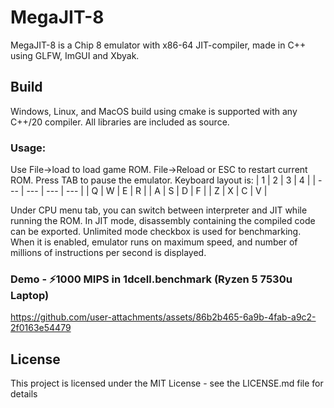 # MegaJIT-8

MegaJIT-8 is a Chip 8 emulator with x86-64 JIT-compiler, made in C++ using GLFW, ImGUI and Xbyak.

## Build

Windows, Linux, and MacOS build using cmake is supported with any C++/20 compiler. All libraries are included as source.

### Usage:

Use File->load to load game ROM. File->Reload or ESC to restart current ROM. Press TAB to pause the emulator.
Keyboard layout is: 
| 1 | 2 | 3 | 4 |
| --- | --- | --- | --- |
| Q | W | E | R |
| A | S | D | F |
| Z | X | C | V |

Under CPU menu tab, you can switch between interpreter and JIT while running the ROM. In JIT mode, disassembly containing the compiled code can be exported. Unlimited mode checkbox is used for benchmarking. When it is enabled, emulator runs on maximum speed, and number of millions of instructions per second is displayed.

### Demo - ⚡1000 MIPS in 1dcell.benchmark (Ryzen 5 7530u Laptop)
https://github.com/user-attachments/assets/86b2b465-6a9b-4fab-a9c2-2f0163e54479


## License

This project is licensed under the MIT License - see the LICENSE.md file for details
